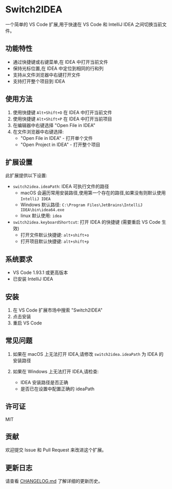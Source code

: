 # Switch2IDEA

一个简单的 VS Code 扩展,用于快速在 VS Code 和 IntelliJ IDEA 之间切换当前文件。

## 功能特性

- 通过快捷键或右键菜单,在 IDEA 中打开当前文件
- 保持光标位置,在 IDEA 中定位到相同的行和列
- 支持从文件浏览器中右键打开文件
- 支持打开整个项目到 IDEA

## 使用方法

1. 使用快捷键 `Alt+Shift+O` 在 IDEA 中打开当前文件
2. 使用快捷键 `Alt+Shift+P` 在 IDEA 中打开当前项目
3. 在编辑器中右键选择 "Open File in IDEA"
4. 在文件浏览器中右键选择:
   - "Open File in IDEA" - 打开单个文件
   - "Open Project in IDEA" - 打开整个项目

## 扩展设置

此扩展提供以下设置:

* `switch2idea.ideaPath`: IDEA 可执行文件的路径
  - macOS 会遍历常用安装路径,使用第一个存在的路径,如果没有则默认使用 `IntelliJ IDEA`
  - Windows 默认路径: `C:\Program Files\JetBrains\IntelliJ IDEA\bin\idea64.exe`
  - linux 默认使用: `idea`
* `switch2idea.keyboardShortcut`: 打开 IDEA 的快捷键 (需要重启 VS Code 生效)
  - 打开文件默认快捷键: `alt+shift+o`
  - 打开项目默认快捷键: `alt+shift+p`

## 系统要求

- VS Code 1.93.1 或更高版本
- 已安装 IntelliJ IDEA

## 安装

1. 在 VS Code 扩展市场中搜索 "Switch2IDEA"
2. 点击安装
3. 重启 VS Code

## 常见问题

1. 如果在 macOS 上无法打开 IDEA,请修改 `switch2idea.ideaPath` 为 IDEA 的安装路径

2. 如果在 Windows 上无法打开 IDEA,请检查:
   - IDEA 安装路径是否正确
   - 是否已在设置中配置正确的 ideaPath

## 许可证

MIT

## 贡献

欢迎提交 Issue 和 Pull Request 来改进这个扩展。

## 更新日志

请查看 [CHANGELOG.md](CHANGELOG.md) 了解详细的更新历史。